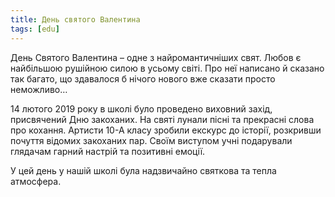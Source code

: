 ```yaml
---
title: День святого Валентина
tags: [edu]
---
```


День Святого Валентина – одне з найромантичніших свят. Любов є найбільшою рушійною силою в усьому світі. Про неї написано й сказано так багато, що здавалося б нічого нового вже сказати просто неможливо…

14 лютого 2019 року в школі було проведено виховний захід, присвячений Дню закоханих. На святі лунали пісні та прекрасні слова про кохання. Артисти 10-А класу зробили екскурс до історії, розкривши почуття відомих закоханих пар. Своїм виступом учні подарували глядачам гарний настрій та позитивні емоції.

У цей день у нашій школі була надзвичайно святкова та тепла атмосфера.

<youtube id="56C7o5hvx1Q"></youtube>
